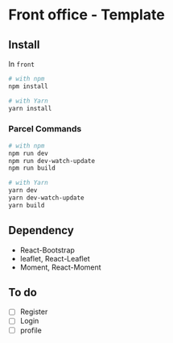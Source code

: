 # Front office - Template 

## Install

In `front`

```bash 
# with npm 
npm install 

# with Yarn
yarn install 
```

### Parcel Commands

```bash 
# with npm 
npm run dev
npm run dev-watch-update
npm run build

# with Yarn
yarn dev
yarn dev-watch-update
yarn build
```

## Dependency 

- React-Bootstrap 
- leaflet, React-Leaflet
- Moment, React-Moment

## To do

- [ ] Register 
- [ ] Login
- [ ] profile
